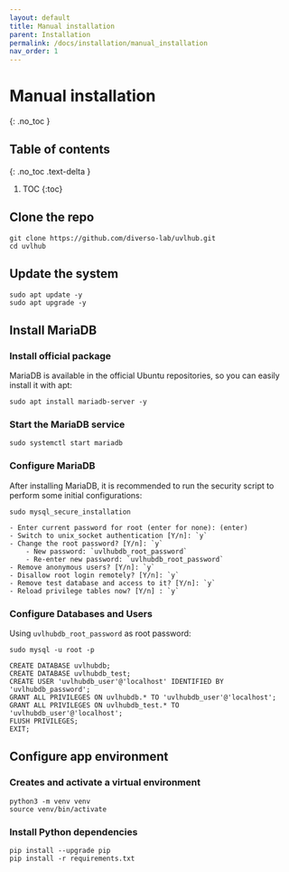 ```yaml
---
layout: default
title: Manual installation
parent: Installation
permalink: /docs/installation/manual_installation
nav_order: 1
---
```


# Manual installation
{: .no_toc }

## Table of contents
{: .no_toc .text-delta }

1. TOC
{:toc}

## Clone the repo

```
git clone https://github.com/diverso-lab/uvlhub.git
cd uvlhub
```

## Update the system

```
sudo apt update -y
sudo apt upgrade -y
```

## Install MariaDB

### Install official package

MariaDB is available in the official Ubuntu repositories, so you can easily install it with apt:

```
sudo apt install mariadb-server -y
```

### Start the MariaDB service

```
sudo systemctl start mariadb
```

### Configure MariaDB

After installing MariaDB, it is recommended to run the security script to perform some initial configurations:

```
sudo mysql_secure_installation
```

```
- Enter current password for root (enter for none): (enter)
- Switch to unix_socket authentication [Y/n]: `y`
- Change the root password? [Y/n]: `y`
    - New password: `uvlhubdb_root_password`
    - Re-enter new password: `uvlhubdb_root_password`
- Remove anonymous users? [Y/n]: `y`
- Disallow root login remotely? [Y/n]: `y` 
- Remove test database and access to it? [Y/n]: `y`
- Reload privilege tables now? [Y/n] : `y`
```

###  Configure Databases and Users

Using `uvlhubdb_root_password` as root password:

```
sudo mysql -u root -p
```

```
CREATE DATABASE uvlhubdb;
CREATE DATABASE uvlhubdb_test;
CREATE USER 'uvlhubdb_user'@'localhost' IDENTIFIED BY 'uvlhubdb_password';
GRANT ALL PRIVILEGES ON uvlhubdb.* TO 'uvlhubdb_user'@'localhost';
GRANT ALL PRIVILEGES ON uvlhubdb_test.* TO 'uvlhubdb_user'@'localhost';
FLUSH PRIVILEGES;
EXIT;
```

## Configure app environment

### Creates and activate a virtual environment

```
python3 -m venv venv
source venv/bin/activate
```

### Install Python dependencies

```
pip install --upgrade pip
pip install -r requirements.txt
```